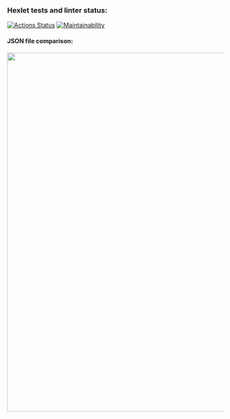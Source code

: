 ### Hexlet tests and linter status:
[![Actions Status](https://github.com/Tarilia/python-project-50/workflows/hexlet-check/badge.svg)](https://github.com/Tarilia/python-project-50/actions)
[![Maintainability](https://api.codeclimate.com/v1/badges/b95d0aa401fb54de5c70/maintainability)](https://codeclimate.com/github/Tarilia/python-project-50/maintainability)


#### JSON file comparison:
<a href="https://asciinema.org/a/PyxFk7HotdzehMCOKPZqoJqZh"><img src="https://asciinema.org/a/PyxFk7HotdzehMCOKPZqoJqZh.png" width="836"/></a>
